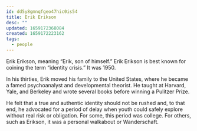 ```yaml
---
id: dd5y8gmnqfgeo47hic0is54
title: Erik Erikson
desc: ""
updated: 1659172368084
created: 1659172223162
tags:
  - people
---
```


Erik Erikson, meaning “Erik, son of himself.” Erik Erikson is best known for coining the term “identity crisis.” It was 1950.

In his thirties, Erik moved his family to the United States, where he became a famed psychoanalyst and developmental theorist. He taught at Harvard, Yale, and Berkeley and wrote several books before winning a Pulitzer Prize.

He felt that a true and authentic identity should not be rushed and, to that end, he advocated for a period of delay when youth could safely explore without real risk or obligation. For some, this period was college. For others, such as Erikson, it was a personal walkabout or Wanderschaft.
